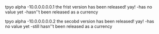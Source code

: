 tpyo alpha -10.0.0.0.0.0.1
the frist version has been released! yay!
-has no value yet
-hasn''t been released as a currency


tpyo alpha -10.0.0.0.0.0.2
the secobd version has been released! yay!
-has no value yet
-still hasn''t been released as a currency



